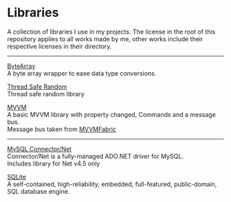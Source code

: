 # Libraries
A collection of libraries I use in my projects.
The license in the root of this repository applies to all works made by me, other works include their respective licenses in their directory.

---
[ByteArray](https://github.com/Solybum/ByteArray)  
A byte array wrapper to ease data type conversions.  

[Thread Safe Random](https://github.com/Solybum/TSRandom)  
Thread safe random library  

[MVVM](https://github.com/Solybum/Libraries/tree/master/MVVM)  
A basic MVVM library with property changed, Commands and a message bus.  
Message bus taken from [MVVMFabric](https://github.com/brentedwards/MvvmFabric/tree/master/MvvmFabric/Messaging)  

---

[MySQL Connector/Net](https://dev.mysql.com/downloads/connector/net/)  
Connector/Net is a fully-managed ADO.NET driver for MySQL.  
Includes library for Net v4.5 only  

[SQLite](https://www.sqlite.org/)  
A self-contained, high-reliability, embedded, full-featured, public-domain, SQL database engine.  

